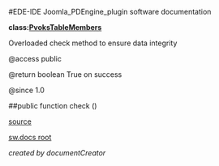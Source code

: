 #EDE-IDE Joomla_PDEngine_plugin
software documentation

**class:[PvoksTableMembers](../PvoksTableMembers.md)**



Overloaded check method to ensure data integrity

@access public

@return boolean True on success

@since 1.0

##public function check ()	


[source](../../../admin/tables/members.php)

[sw.docs root](../)

*created by documentCreator*

